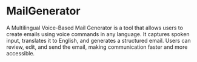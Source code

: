 # MailGenerator
A Multilingual Voice-Based Mail Generator is a tool that allows users to create emails using voice commands in any language. It captures spoken input, translates it to English, and generates a structured email. Users can review, edit, and send the email, making communication faster and more accessible.
